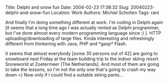 Title: Delphi and snow fun
Date: 2004-02-23 17:38:32
Slug: 20040223-delphi-and-snow-fun
Location: Work
Authors: Michiel Scholten
Tags: rant

<p>And finally I'm doing something different at work. I'm coding in Delphi again [it seems that a long time ago I was actually rented as Delphi programmer, but I've done almost every modern programming language since :) ]. HTTP uploading/downloading of large files. Kinda interesting and refreshingly different from thinkering with Java, PHP and *gasp* Flash.</p>
<p>It seems that almost everybody [some 35 persons out of 42] are going to snowboard next Friday at the team building trip to the indoor skiing resort Snowworld at Zoetermeer [The Netherlands]. And most of them are going to take the lessons, so I'm not the only one that's going to crash my way down =) Now only if I could find a suitable skiing pants...</p>